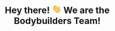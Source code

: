 <h1 align="center">Hey there! <img src="https://raw.githubusercontent.com/ABSphreak/ABSphreak/master/gifs/Hi.gif" width="30"> We are the Bodybuilders Team!</h1>
